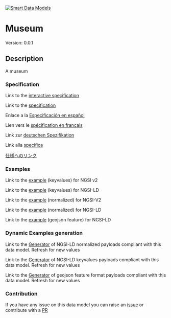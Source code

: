 [![Smart Data Models](https://smartdatamodels.org/wp-content/uploads/2022/01/SmartDataModels_logo.png "Logo")](https://smartdatamodels.org)
# Museum
Version: 0.0.1

## Description 

A museum
### Specification

Link to the [interactive specification](https://swagger.lab.fiware.org/?url=https://smart-data-models.github.io/dataModel.PointOfInterest/Museum/swagger.yaml)

Link to the [specification](https://github.com/smart-data-models/dataModel.PointOfInterest/blob/master/Museum/doc/spec.md)

Enlace a la [Especificación en español](https://github.com/smart-data-models/dataModel.PointOfInterest/blob/master/Museum/doc/spec_ES.md)

Lien vers le [spécification en français](https://github.com/smart-data-models/dataModel.PointOfInterest/blob/master/Museum/doc/spec_FR.md)

Link zur [deutschen Spezifikation](https://github.com/smart-data-models/dataModel.PointOfInterest/blob/master/Museum/doc/spec_DE.md)

Link alla [specifica](https://github.com/smart-data-models/dataModel.PointOfInterest/blob/master/Museum/doc/spec_IT.md)

[仕様へのリンク](https://github.com/smart-data-models/dataModel.PointOfInterest/blob/master/Museum/doc/spec_JA.md)
### Examples

Link to the [example](https://smart-data-models.github.io/dataModel.PointOfInterest/Museum/examples/example.json) (keyvalues) for NGSI v2

Link to the [example](https://smart-data-models.github.io/dataModel.PointOfInterest/Museum/examples/example.jsonld) (keyvalues) for NGSI-LD

Link to the [example](https://smart-data-models.github.io/dataModel.PointOfInterest/Museum/examples/example-normalized.json) (normalized) for NGSI-V2

Link to the [example](https://smart-data-models.github.io/dataModel.PointOfInterest/Museum/examples/example-normalized.jsonld) (normalized) for NGSI-LD

Link to the [example](https://smart-data-models.github.io/dataModel.PointOfInterest/Museum/examples/example-geojsonfeature.json) (geojson feature) for NGSI-LD
### Dynamic Examples generation

Link to the [Generator](https://smartdatamodels.org/extra/ngsi-ld_generator.php?schemaUrl=https://raw.githubusercontent.com/smart-data-models/dataModel.PointOfInterest/master/Museum/schema.json&email=info@smartdatamodels.org) of NGSI-LD normalized payloads compliant with this data model. Refresh for new values

Link to the [Generator](https://smartdatamodels.org/extra/ngsi-ld_generator_keyvalues.php?schemaUrl=https://raw.githubusercontent.com/smart-data-models/dataModel.PointOfInterest/master/Museum/schema.json&email=info@smartdatamodels.org) of NGSI-LD keyvalues payloads compliant with this data model. Refresh for new values

Link to the [Generator](https://smartdatamodels.org/extra/geojson_features_generator.php?schemaUrl=https://raw.githubusercontent.com/smart-data-models/dataModel.PointOfInterest/master/Museum/schema.json&email=info@smartdatamodels.org) of geojson feature format payloads compliant with this data model. Refresh for new values
### Contribution

 If you have any issue on this data model you can raise an [issue](https://github.com/smart-data-models/dataModel.PointOfInterest/issues)  or contribute with a [PR](https://github.com/smart-data-models/dataModel.PointOfInterest/pulls)
